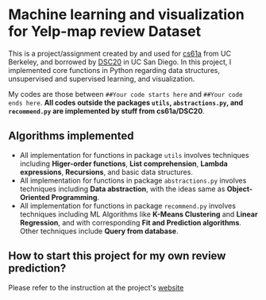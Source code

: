 # Machine learning and visualization for Yelp-map review Dataset
This is a project/assignment created by and used for [cs61a](https://cs61a.org) from UC Berkeley, and borrowed by [DSC20](https://sites.google.com/a/eng.ucsd.edu/dsc20-winter-2019/projects/project1-yelp-maps) in UC San Diego. In this project, I implemented core functions in Python regarding data structures, unsupervised and supervised learning, and visualization.

My codes are those between `##Your code starts here` and `##Your code ends here`. **All codes outside the packages `utils`, `abstractions.py`, and `recommend.py` are implemented by stuff from cs61a/DSC20**.
## Algorithms implemented
* All implementation for functions in package `utils` involves techniques including **Higer-order functions**, **List comprehension**, **Lambda expressions**, **Recursions**, and basic data structures.
* All implementation for functions in package `abstractions.py` involves techniques including **Data abstraction**, with the ideas same as **Object-Oriented Programming**.
* All implementation for functions in package `recommend.py` involves techniques including ML Algorithms like **K-Means Clustering** and **Linear Regression**, and with corresponding **Fit and Prediction algorithms**. Other techniques include **Query from database**.
## How to start this project for my own review prediction?
Please refer to the instruction at the project's [website](https://sites.google.com/a/eng.ucsd.edu/dsc20-winter-2019/projects/project1-yelp-maps)